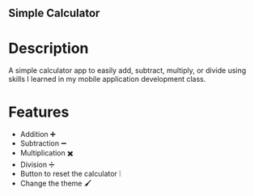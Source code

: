 ## Simple Calculator

# Description
A simple calculator app to easily add, subtract, multiply, or divide using skills I learned in my mobile application development class.

# Features
 - Addition ➕
 - Subtraction ➖
 - Multiplication ✖️
 - Division ➗
 - Button to reset the calculator ❕
 - Change the theme 🖌️
